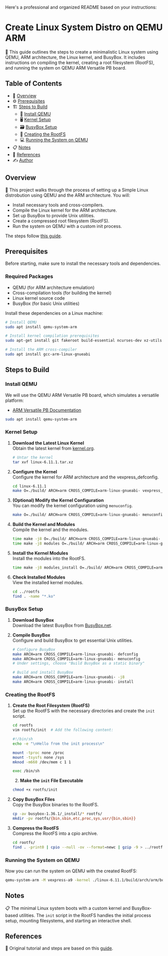 Here's a professional and organized README based on your instructions:

# Create Linux System Distro on QEMU ARM

🔧 This guide outlines the steps to create a minimalistic Linux system using QEMU, ARM architecture, the Linux kernel, and BusyBox. It includes instructions on compiling the kernel, creating a root filesystem (RootFS), and running the system on QEMU ARM Versatile PB board.

## Table of Contents

- 📜 [Overview](#overview)
- ⚙️ [Prerequisites](#prerequisites)
- 🏗️ [Steps to Build](#steps-to-build)
  - 🐧 [Install QEMU](#install-qemu)
  - 🖥️ [Kernel Setup](#kernel-setup)
  - 🗃️ [BusyBox Setup](#busybox-setup)
  - 📂 [Creating the RootFS](#creating-the-rootfs)
  - 💻 [Running the System on QEMU](#running-the-system-on-qemu)
- 📋 [Notes](#notes)
- 🎥 [References](#references)
- ✍️ [Author](#author)

## Overview

📁 This project walks through the process of setting up a Simple Linux distrobution using QEMU and the ARM architecture. You will:
- Install necessary tools and cross-compilers.
- Compile the Linux kernel for the ARM architecture.
- Set up BusyBox to provide Unix utilities.
- Create a compressed root filesystem (RootFS).
- Run the system on QEMU with a custom init process.

The steps follow [this guide](https://lukaszgemborowski.github.io/articles/minimalistic-linux-system-on-qemu-arm.html).

## Prerequisites

Before starting, make sure to install the necessary tools and dependencies.

### Required Packages
- QEMU (for ARM architecture emulation)
- Cross-compilation tools (for building the kernel)
- Linux kernel source code
- BusyBox (for basic Unix utilities)

Install these dependencies on a Linux machine:

```bash
# Install QEMU
sudo apt install qemu-system-arm

# Install kernel compilation prerequisites
sudo apt-get install git fakeroot build-essential ncurses-dev xz-utils libssl-dev bc flex libelf-dev bison

# Install the ARM cross-compiler
sudo apt install gcc-arm-linux-gnueabi
```

## Steps to Build

### Install QEMU

We will use the QEMU ARM Versatile PB board, which simulates a versatile platform:
- [ARM Versatile PB Documentation](https://www.qemu.org/docs/master/system/arm/versatile.html)

```bash
sudo apt install qemu-system-arm
```

### Kernel Setup

1. **Download the Latest Linux Kernel**  
   Obtain the latest kernel from [kernel.org](https://www.kernel.org/).

   ```bash
   # Untar the kernel
   tar xvf linux-6.11.1.tar.xz 
   ```

2. **Configure the Kernel**  
   Configure the kernel for ARM architecture and the vexpress_defconfig.

   ```bash
   cd linux-6.11.1
   make O=./build/ ARCH=arm CROSS_COMPILE=arm-linux-gnueabi- vexpress_defconfig
   ```

3. **(Optional) Modify the Kernel Configuration**  
   You can modify the kernel configuration using `menuconfig`.

   ```bash
   make O=./build/ ARCH=arm CROSS_COMPILE=arm-linux-gnueabi- menuconfig
   ```

4. **Build the Kernel and Modules**  
   Compile the kernel and the modules.

   ```bash
   time make -j8 O=./build/ ARCH=arm CROSS_COMPILE=arm-linux-gnueabi-
   time make -j8 modules O=./build/ ARCH=arm CROSS_COMPILE=arm-linux-gnueabi-
   ```

5. **Install the Kernel Modules**  
   Install the modules into the RootFS.

   ```bash
   time make -j8 modules_install O=./build/ ARCH=arm CROSS_COMPILE=arm-linux-gnueabi- INSTALL_MOD_PATH=../rootfs
   ```

6. **Check Installed Modules**  
   View the installed kernel modules.

   ```bash
   cd ../rootfs
   find . -name "*.ko"
   ```

### BusyBox Setup

1. **Download BusyBox**  
   Download the latest BusyBox from [BusyBox.net](https://busybox.net/).

2. **Compile BusyBox**  
   Configure and build BusyBox to get essential Unix utilities.

   ```bash
   # Configure BusyBox
   make ARCH=arm CROSS_COMPILE=arm-linux-gnueabi- defconfig
   make ARCH=arm CROSS_COMPILE=arm-linux-gnueabi- menuconfig
   # Under settings, choose "Build BusyBox as a static binary"
   
   # Build and install BusyBox
   make ARCH=arm CROSS_COMPILE=arm-linux-gnueabi- -j8
   make ARCH=arm CROSS_COMPILE=arm-linux-gnueabi- install
   ```

### Creating the RootFS

1. **Create the Root Filesystem (RootFS)**  
   Set up the RootFS with the necessary directories and create the `init` script.

   ```bash
   cd rootfs
   vim rootfs/init  # Add the following content:
   ```

   ```sh
   #!/bin/sh
   echo -e "\nHello from the init process\n"
   
   mount -tproc none /proc
   mount -tsysfs none /sys
   mknod -m660 /dev/mem c 1 1

   exec /bin/sh
   ```

   2. **Make the `init` File Executable**  
   ```bash
   chmod +x rootfs/init
   ```

3. **Copy BusyBox Files**  
   Copy the BusyBox binaries to the RootFS.

   ```bash
   cp -av busybox-1.36.1/_install/* rootfs/
   mkdir -pv rootfs/{bin,sbin,etc,proc,sys,usr/{bin,sbin}}
   ```

4. **Compress the RootFS**  
   Compress the RootFS into a cpio archive.

   ```bash
   cd rootfs/
   find . -print0 | cpio --null -ov --format=newc | gzip -9 > ../rootfs.cpio.gz
   ```

### Running the System on QEMU

Now you can run the system on QEMU with the created RootFS:

```bash
qemu-system-arm -M vexpress-a9 -kernel ./linux-6.11.1/build/arch/arm/boot/zImage -dtb ./linux-6.11.1/build/arch/arm/boot/dts/vexpress-v2p-ca9.dtb -initrd ./rootfs.cpio.gz -serial stdio -append "root=/dev/mem serial=ttyAMA0"
```

## Notes

📋 The minimal Linux system boots with a custom kernel and BusyBox-based utilities. The `init` script in the RootFS handles the initial process setup, mounting filesystems, and starting an interactive shell.

## References

🎥 Original tutorial and steps are based on this [guide](https://lukaszgemborowski.github.io/articles/minimalistic-linux-system-on-qemu-arm.html).

